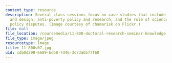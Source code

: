 ```yaml
---
content_type: resource
description: Several class sessions focus on case studies that include urban form
  and design, anti-poverty policy and research, and the role of science in environmental
  policy disputes. (Image courtesy of chamarisk on Flickr.)
file: null
file_location: /coursemedia/11-800-doctoral-research-seminar-knowledge-in-the-public-arena-spring-2007/cdb0d2986689bdb87d463c73a6577f60_11-800s07.jpg
file_type: image/jpeg
resourcetype: Image
title: 11-800s07.jpg
uid: cdb0d298-6689-bdb8-7d46-3c73a6577f60
---
```

